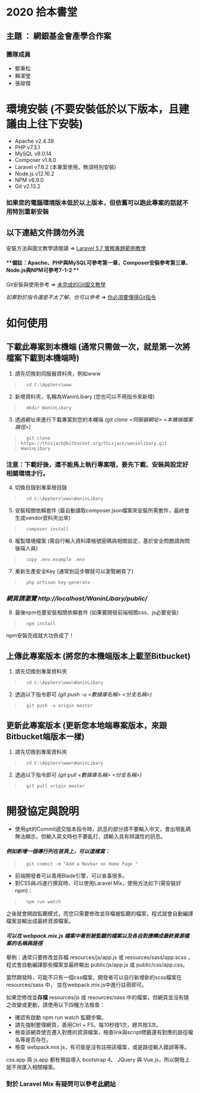 2020 拾本書堂
====================
## 主題 ： **網銀基金會產學合作案**

### 團隊成員 ###
* 鄭秉松
* 賴潔瑩
* 張竣傑

# 環境安裝 (不要安裝低於以下版本，且建議由上往下安裝)
* Apache        v2.4.38
* PHP           v7.3.1
* MySQL         v8.0.14
* Composer      v1.8.0
* Laravel       v7.6.2 (本專案使用，無須特別安裝)
* Node.js       v12.16.2
* NPM           v6.9.0
* Git           v2.13.2
### 如果您的電腦環境版本低於以上版本，但依舊可以跑此專案的話就不用特別重新安裝 ###

## **以下連結文件請勿外流** ##
安裝方法與圖文教學請閱讀 => [Laravel 5.7 實務專題範例教學](https://drive.google.com/file/d/1YKV4rfhZ71GkeBKd30Of1smunzAzfeKb/view?usp=sharing)
#### **備註：Apache、PHP與MySQL可參考第一章，Composer安裝參考第三章、Node.js與NPM可參考7-1-2 ** ####
Git安裝與使用參考 => [未完成的Git圖文教學](https://drive.google.com/open?id=1UElz1pS3KWzKw9sNfM_sXqBeKX5jsNNb)

*如果對於指令還是不太了解，也可以參考* => [你必須要懂得Git指令](https://drive.google.com/open?id=1ejiVzU-imgdCIlBG31f4KjOII2VTjeEg)


# 如何使用 
## 下載此專案到本機端 (通常只需做一次，就是第一次將檔案下載到本機端時)
1. 請先切換到伺服器資料夾，例如www
>       cd C:\AppServ\www
2. 新增資料夾，名稱為WaninLibary (您也可以不用指令來新增)
>       mkdir WaninLibary
3. 透過網址來進行下載專案到您的本機端 *(git clone <伺服器網址> <本機端檔案路徑>)*
>       git clone https://thisjack@bitbucket.org/thisjack/waninlibary.git WaninLibary
### **注意：下載好後，還不能馬上執行專案哦，要先下載、安裝與設定好相關環境才行。**
4. 切換目錄到專案根目錄
>       cd C:\AppServ\www\WaninLibary
5. 安裝相關依賴套件 (最自動讀取composer.json檔案來安裝所需套件，最終會生成vendor資料夾出來)
>       composer install
6. 複製環境檔案 (需自行輸入資料庫帳號密碼與相關設定，基於安全問題請詢問後端人員)
>       copy .env.example .env
7. 重新生產安全Key (通常到這步驟就可以瀏覽網頁了)
>       php artisan key:generate
### *網頁請瀏覽 http://localhost/WaninLibary/public/* ###
8. 最後npm也要安裝相關依賴套件 (如果要開發前端相關css、js必要安裝)
>       npm install
npm安裝完成就大功告成了！

## 上傳此專案版本 (將您的本機端版本上載至Bitbucket)
1. 請先切換到專案資料夾
>       cd C:\AppServ\www\WaninLibary
2. 透過以下指令即可 *(git push -u <數據庫名稱> <分支名稱>)*
>       git push -u origin master

## 更新此專案版本 (更新您本地端專案版本，來跟Bitbucket端版本一樣)
1. 請先切換到專案資料夾
>       cd C:\AppServ\www\WaninLibary
2. 透過以下指令即可 *(git pull <數據庫名稱> <分支名稱>)*
>       git pull origin master

# 開發協定與說明
* 使用git的Commit遞交版本指令時，訊息的部分請不要輸入中文，會出現亂碼無法顯示，但輸入英文時也不要亂打，請輸入具有辨識性的訊息。
#### *例如新增一個導行列在首頁上，可以這樣寫：*
>       git commit -m "Add a Navbar on Home Page "

* 前端開發者可以善用Blade引擎，可以省事很多。
* 對CSS與JS進行撰寫時，可以使用Laravel Mix，使用方法如下(需安裝好npm)：
>       npm run watch

之後就會開啟監聽模式，而您只需要修改並存檔被監聽的檔案，程式就會自動編譯檔案並輸出成最終資源檔案。
#### *可以在 webpack.mix.js 檔案中看到被監聽的檔案以及各自對應轉成最終資源檔案的名稱與路徑*
舉例：通常只要修改並存檔 resources/js/app.js 或 resources/sass/app.scss ，
程式會自動編譯那些檔案並最終輸出 public/js/app.js 或 public/css/app.css。

當然開發時，可能不只有一個css檔案，開發者可以自行新增新的scss檔案在 resources/sass 中，
並在webpack.mix.js中進行註冊即可。

如果您修改並**存檔** resources/js 或 resources/sass 中的檔案，但網頁並沒有隨之改變或更動，請使用以下四種方法檢查：

* 確認有啟動 npm run watch 監聽步驟。
* 請先強制整理網頁，善用Ctrl + F5。每10秒按1次，總共按3次。
* 檢查該網頁使否遷入對應的資源檔案，檢查link與script標籤還有對應的路徑檔名等是否存在。
* 檢查 webpack.mix.js，有可能是沒有註冊該檔案，或是路徑輸入錯誤等等。

css.app 與 js.app 都有預設導入 bootstrap 4、 JQuery 與 Vue.js，所以開發上就不用匯入相關檔案。

### 對於 Laravel Mix 有疑問可以參考[此網站](https://learnku.com/docs/laravel/5.5/mix/1307)